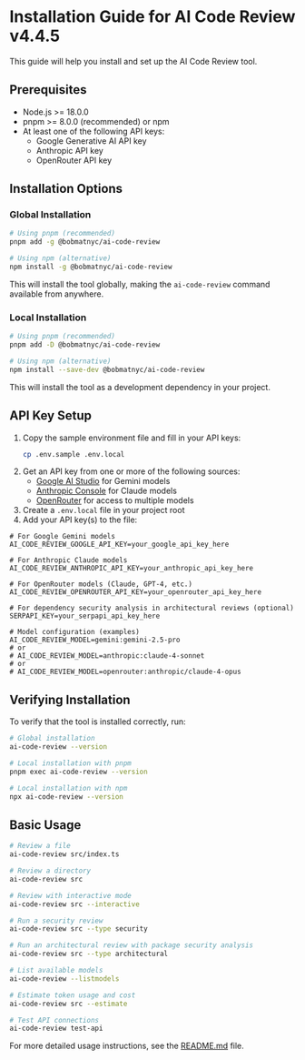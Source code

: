 # Installation Guide for AI Code Review v4.4.5

This guide will help you install and set up the AI Code Review tool.

## Prerequisites

- Node.js >= 18.0.0
- pnpm >= 8.0.0 (recommended) or npm
- At least one of the following API keys:
  - Google Generative AI API key
  - Anthropic API key
  - OpenRouter API key

## Installation Options

### Global Installation

```bash
# Using pnpm (recommended)
pnpm add -g @bobmatnyc/ai-code-review

# Using npm (alternative)
npm install -g @bobmatnyc/ai-code-review
```

This will install the tool globally, making the `ai-code-review` command available from anywhere.

### Local Installation

```bash
# Using pnpm (recommended)
pnpm add -D @bobmatnyc/ai-code-review

# Using npm (alternative)
npm install --save-dev @bobmatnyc/ai-code-review
```

This will install the tool as a development dependency in your project.

## API Key Setup

1. Copy the sample environment file and fill in your API keys:
   ```bash
   cp .env.sample .env.local
   ```
2. Get an API key from one or more of the following sources:
   - [Google AI Studio](https://makersuite.google.com/) for Gemini models
   - [Anthropic Console](https://console.anthropic.com/) for Claude models
   - [OpenRouter](https://openrouter.ai/) for access to multiple models
2. Create a `.env.local` file in your project root
3. Add your API key(s) to the file:

```
# For Google Gemini models
AI_CODE_REVIEW_GOOGLE_API_KEY=your_google_api_key_here

# For Anthropic Claude models
AI_CODE_REVIEW_ANTHROPIC_API_KEY=your_anthropic_api_key_here

# For OpenRouter models (Claude, GPT-4, etc.)
AI_CODE_REVIEW_OPENROUTER_API_KEY=your_openrouter_api_key_here

# For dependency security analysis in architectural reviews (optional)
SERPAPI_KEY=your_serpapi_api_key_here

# Model configuration (examples)
AI_CODE_REVIEW_MODEL=gemini:gemini-2.5-pro
# or
# AI_CODE_REVIEW_MODEL=anthropic:claude-4-sonnet
# or
# AI_CODE_REVIEW_MODEL=openrouter:anthropic/claude-4-opus
```

## Verifying Installation

To verify that the tool is installed correctly, run:

```bash
# Global installation
ai-code-review --version

# Local installation with pnpm
pnpm exec ai-code-review --version

# Local installation with npm
npx ai-code-review --version
```

## Basic Usage

```bash
# Review a file
ai-code-review src/index.ts

# Review a directory
ai-code-review src

# Review with interactive mode
ai-code-review src --interactive

# Run a security review
ai-code-review src --type security

# Run an architectural review with package security analysis
ai-code-review src --type architectural

# List available models
ai-code-review --listmodels

# Estimate token usage and cost
ai-code-review src --estimate

# Test API connections
ai-code-review test-api
```

For more detailed usage instructions, see the [README.md](README.md) file.
